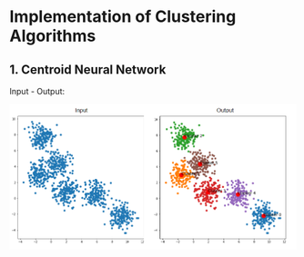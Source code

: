 # Implementation of Clustering Algorithms

## 1. Centroid Neural Network

Input - Output:

![picture](images/sample1.png)
